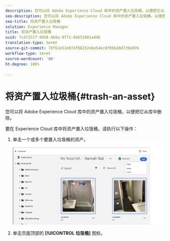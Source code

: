 ```yaml
---
description: 您可以将 Adobe Experience Cloud 库中的资产置入垃圾桶，以便把它从库中删除。
seo-description: 您可以将 Adobe Experience Cloud 库中的资产置入垃圾桶，以便把它从库中删除。
seo-title: 将资产置入垃圾桶
solution: Experience Manager
title: 将资产置入垃圾桶
uuid: 7c472517-9d58-4b8a-9f71-6b651901a44b
translation-type: tm+mt
source-git-commit: 78f62e51e07df88252e6e54ec8f0b620d739e07b
workflow-type: tm+mt
source-wordcount: '86'
ht-degree: 100%

---
```



# 将资产置入垃圾桶{#trash-an-asset}

您可以将 Adobe Experience Cloud 库中的资产置入垃圾桶，以便把它从库中删除。

要在 Experience Cloud 库中将资产置入垃圾桶，请执行以下操作：

1. 单击一个或多个要置入垃圾桶的资产。![](assets/import_options_mulit_select_trash.png)

1. 单击页面顶部的 **[!UICONTROL 垃圾桶]** 图标。

